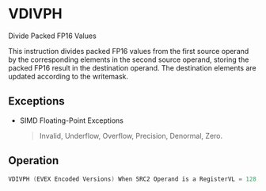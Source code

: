 # VDIVPH

Divide Packed FP16 Values

This instruction divides packed FP16 values from the first source operand by the corresponding elements in the second source operand, storing the packed FP16 result in the destination operand.
The destination elements are updated according to the writemask.

## Exceptions

- SIMD Floating-Point Exceptions
  > Invalid, Underflow, Overflow, Precision, Denormal, Zero.

## Operation

```C
VDIVPH (EVEX Encoded Versions) When SRC2 Operand is a RegisterVL = 128, 256 or 512KL := VL/16IF (VL = 512) AND (EVEX.b = 1):SET_RM(EVEX.RC)ELSESET_RM(MXCSR.RC)FOR j := 0 TO KL-1:IF k1[j] OR *no writemask*:DEST.fp16[j] := SRC1.fp16[j] / SRC2.fp16[j]ELSE IF *zeroing*:DEST.fp16[j] := 0VDIVPH (EVEX Encoded Versions) When SRC2 Operand is a Memory SourceVL = 128, 256 or 512KL := VL/16FOR j := 0 TO KL-1:IF k1[j] OR *no writemask*:IF EVEX.b = 1:DEST.fp16[j] := SRC1.fp16[j] / SRC2.fp16[0]ELSE:DEST.fp16[j] := SRC1.fp16[j] / SRC2.fp16[j]ELSE IF *zeroing*:DEST.fp16[j] := 0// else dest.fp16[j] remains unchangedDEST[MAXVL-1:VL] := 0Intel C/C++ Compiler Intrinsic EquivalentVDIVPH __m128h _mm_div_ph (__m128h a, __m128h b);VDIVPH __m128h _mm_mask_div_ph (__m128h src, __mmask8 k, __m128h a, __m128h b);VDIVPH __m128h _mm_maskz_div_ph (__mmask8 k, __m128h a, __m128h b);VDIVPH __m256h _mm256_div_ph (__m256h a, __m256h b);VDIVPH __m256h _mm256_mask_div_ph (__m256h src, __mmask16 k, __m256h a, __m256h b);VDIVPH __m256h _mm256_maskz_div_ph (__mmask16 k, __m256h a, __m256h b);VDIVPH __m512h _mm512_div_ph (__m512h a, __m512h b);VDIVPH __m512h _mm512_mask_div_ph (__m512h src, __mmask32 k, __m512h a, __m512h b);VDIVPH __m512h _mm512_maskz_div_ph (__mmask32 k, __m512h a, __m512h b);VDIVPH __m512h _mm512_div_round_ph (__m512h a, __m512h b, int rounding);VDIVPH __m512h _mm512_mask_div_round_ph (__m512h src, __mmask32 k, __m512h a, __m512h b, int rounding);VDIVPH __m512h _mm512_maskz_div_round_ph (__mmask32 k, __m512h a, __m512h b, int rounding);
```
